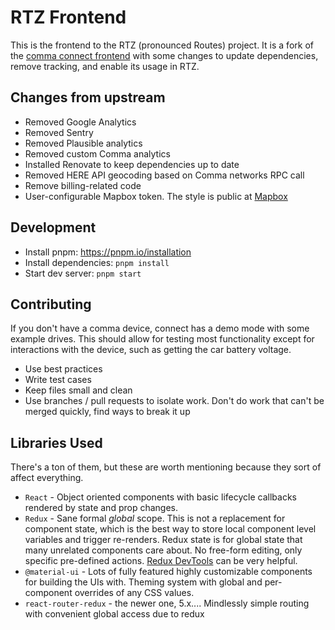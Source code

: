 # RTZ Frontend

This is the frontend to the RTZ (pronounced Routes) project. It is a fork of the [comma connect frontend](https://github.com/commaai/connect) with some changes to update dependencies, remove tracking, and enable its usage in RTZ.

## Changes from upstream

- Removed Google Analytics
- Removed Sentry
- Removed Plausible analytics
- Removed custom Comma analytics
- Installed Renovate to keep dependencies up to date
- Removed HERE API geocoding based on Comma networks RPC call
- Remove billing-related code
- User-configurable Mapbox token. The style is public at [Mapbox](https://api.mapbox.com/styles/v1/usa-reddragon/clyd2ske5010r01qr2lde0k3n.html?title=copy&access_token=pk.eyJ1IjoidXNhLXJlZGRyYWdvbiIsImEiOiJjbHlkMzl6cW4wMGtnMmxvcWY1MTZpeGg2In0.AHfA3k-lG_b48str7o3xQw&zoomwheel=true&fresh=true)

## Development

- Install pnpm: <https://pnpm.io/installation>
- Install dependencies: `pnpm install`
- Start dev server: `pnpm start`

## Contributing

If you don't have a comma device, connect has a demo mode with some example drives. This should allow for testing most functionality except for interactions with the device, such as getting the car battery voltage.

- Use best practices
- Write test cases
- Keep files small and clean
- Use branches / pull requests to isolate work. Don't do work that can't be merged quickly, find ways to break it up

## Libraries Used

There's a ton of them, but these are worth mentioning because they sort of affect everything.

- `React` - Object oriented components with basic lifecycle callbacks rendered by state and prop changes.
- `Redux` - Sane formal *global* scope. This is not a replacement for component state, which is the best way to store local component level variables and trigger re-renders. Redux state is for global state that many unrelated components care about. No free-form editing, only specific pre-defined actions. [Redux DevTools](https://chrome.google.com/webstore/detail/redux-devtools/lmhkpmbekcpmknklioeibfkpmmfibljd?hl=en) can be very helpful.
- `@material-ui` - Lots of fully featured highly customizable components for building the UIs with. Theming system with global and per-component overrides of any CSS values.
- `react-router-redux` - the newer one, 5.x.... Mindlessly simple routing with convenient global access due to redux
